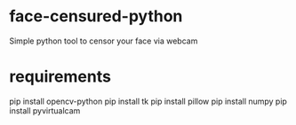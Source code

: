 # face-censured-python
Simple python tool to censor your face via webcam

# requirements
pip install opencv-python
pip install tk
pip install pillow
pip install numpy
pip install pyvirtualcam

